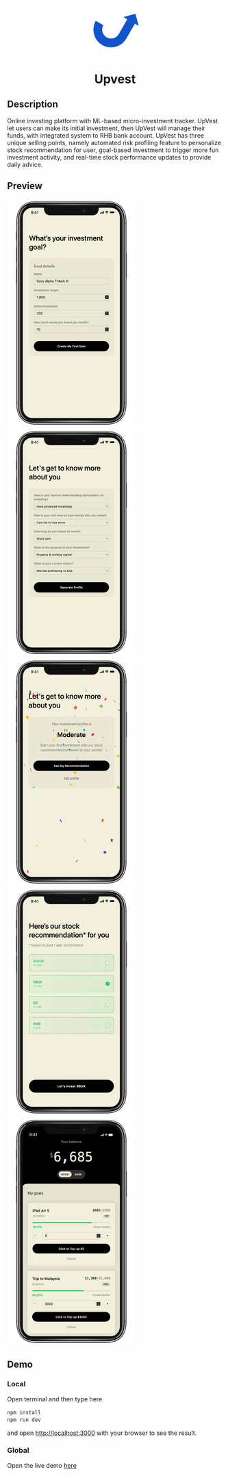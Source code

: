 <p align="center">
<img width=200 src="media/logo.png">
</p>
<h1 align="center">Upvest</h1>

## Description

Online investing platform with ML-based micro-investment tracker. UpVest let users can make its initial investment, then UpVest will manage their funds, with integrated system to RHB bank account. UpVest has three unique selling points, namely automated risk profiling feature to personalize stock recommendation for user, goal-based investment to trigger more fun investment activity, and real-time stock performance updates to provide daily advice.

## Preview

<p float="left">
  <img src="media/2.png" width="300" /> 
  <img src="media/3.png" width="300" />
  <img src="media/4.png" width="300" />
  <img src="media/5.png" width="300" />
  <img src="media/1.png" width="300" />
</p>

## Demo

### Local

Open terminal and then type here

```bash
npm install
npm run dev
```

and open [http://localhost:3000](http://localhost:3000) with your browser to see the result.

### Global

Open the live demo [here](https://upvest.vercel.app)
